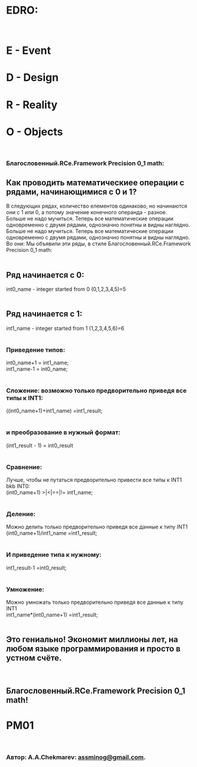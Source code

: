 # EDRO:
<br/>

# E - Event
# D - Design
# R - Reality
# O - Objects 
<br/>

### Благословенный.RCe.Framework Precision 0_1 math:
## Как проводить математическиее операции с рядами, начинающимися с 0 и 1?
 В следующих рядах, количество елементов одинаково, но начинаются они с 1 или 0, а потому значение конечного операнда - разное. <br/>
 Больше не надо мучиться. Теперь все математические операции одновременно с двумя рядами, однозначно понятны и видны наглядно. Больше не надо мучиться. Теперь все математические операции одновременно с двумя рядами, однозначно понятны и видны наглядно. Во они:
 Мы объявили эти ряды, в стиле Благословенный.RCe.Framework Precision 0_1 math: <br/><br/>
 
 ## Ряд начинается с 0:
 int0_name - integer started from 0 (0,1,2,3,4,5)=5  <br/><br/>
 
## Ряд начинается с 1:
 int1_name - integer started from 1 (1,2,3,4,5,6)=6<br/>
<br/>

### Приведение типов:
int0_name+1 = int1_name; <br/>
int1_name-1 = int0_name; <br/>
<br/>

### Сложение: возможно только предворительно приведя все типы к INT1: 
((int0_name+1)+int1_name)     =int1_result; <br/>
<br/>

### и преобразование в нужный формат:
(int1_result - 1)             = int0_result <br/>
<br/>

### Сравнение: 
Лучше, чтобы не путаться предворительно привести все типы к INT1 bkb INT0: <br/>
(int0_name+1)    >|<|==|!=    int1_name; <br/>
<br/>

### Деление: 
Можно делить только предворительно приведя все данные к типу INT1<br/>
(int0_name+1)/int1_name       =int1_result; <br/>
<br/>

### И приведение типа к нужному:
int1_result-1                 =int0_result; <br/>
<br/>

### Умножение: 
Можно умножать только предворительно приведя все данные к типу INT1<br/>
int1_name*(int0_name+1)       =int1_result; <br/>
<br/>

## Это гениально! Экономит миллионы лет, на любом языке программирования и просто в устном счёте.
<br/>

## Благословенный.RCe.Framework Precision 0_1 math!
# PM01
<br/>

###   Автор: A.A.Chekmarev: assminog@gmail.com. 
